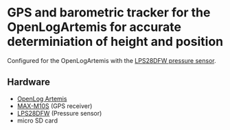 # GPS and barometric tracker for the OpenLogArtemis for accurate determiniation of height and position

Configured for the OpenLogArtemis with the [LPS28DFW pressure sensor](https://github.com/sparkfun/OpenLog_Artemis/pull/179).

## Hardware

* [OpenLog Artemis](https://www.sparkfun.com/products/19426)
* [MAX-M10S](https://www.sparkfun.com/products/18037) (GPS receiver)
* [LPS28DFW](https://www.sparkfun.com/products/21221) (Pressure sensor)
* micro SD card
